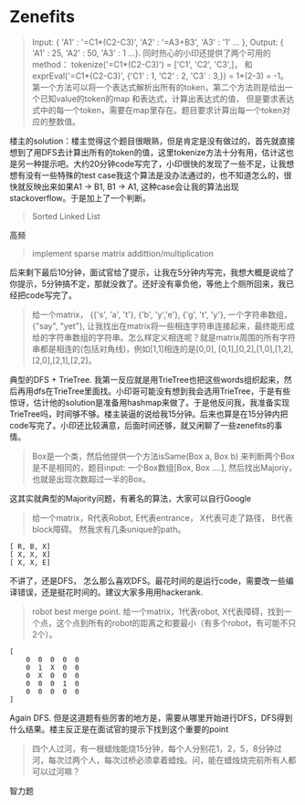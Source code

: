 # Zenefits

> Input: { 'A1' :  '=C1*(C2-C3)',  'A2' : '=A3+B3', 'A3' : '1' ... },  Output: { 'A1' : 25, 'A2' : 50, 'A3' : 1 ...}. 同时热心的小印还提供了两个可用的method： tokenize('=C1*(C2-C3)') = ['C1', 'C2', 'C3',]， 和 exprEval('=C1*(C2-C3)', {'C1' : 1, 'C2' : 2, 'C3' : 3,}) = 1*(2-3) = -1。 第一个方法可以将一个表达式解析出所有的token，第二个方法则是给出一个已知value的token的map 和表达式，计算出表达式的值， 但是要求表达式中的每一个token，需要在map里存在。题目要求计算出每一个token对应的整数值。

楼主的solution：楼主觉得这个题目很眼熟，但是肯定是没有做过的，首先就直接想到了用DFS去计算出所有的token的值，这里tokenize方法十分有用，估计这也是另一种提示吧。大约20分钟code写完了，小印很快的发现了一些不足，让我想想有没有一些特殊的test case我这个算法是没办法通过的，也不知道怎么的，很快就反映出来如果A1 -> B1, B1 -> A1, 这种case会让我的算法出现stackoverflow。于是加上了一个判断。

> Sorted Linked List

高频

> implement sparse matrix addittion/multiplication

后来剩下最后10分钟，面试官给了提示，让我在5分钟内写完，我想大概是说给了你提示，5分钟搞不定，那就没救了。还好没有辜负他，等他上个厕所回来，我已经把code写完了。

>  给一个matrix， {{'s', 'a', 't'}, {'b', 'y','e'}, {'g', 't', 'y'}, 一个字符串数组，{"say", "yet"}, 让我找出在matrix将一些相连字符串连接起来，最终能形成给的字符串数组的字符串。怎么样定义相连呢？就是matrix周围的所有字符串都是相连的(包括对角线)，例如[1,1]相连的是[0,0], [0,1],[0,2],[1,0],[1,2],[2,0],[2,1],[2,2]。

典型的DFS + TrieTree. 我第一反应就是用TrieTree也把这些words组织起来，然后再用dfs在TrieTree里面找。小印哥可能没有想到我会选用TrieTree，于是有些惊讶，估计他的solution是准备用hashmap来做了。于是他反问我，我准备实现TrieTree吗，时间够不够。楼主装逼的说给我15分钟。后来也算是在15分钟内把code写完了。小印还比较满意，后面时间还够，就又闲聊了一些zenefits的事情。

> Box是一个类，然后他提供一个方法isSame(Box a, Box b) 来判断两个Box是不是相同的，题目input: 一个Box数组[Box, Box ....], 然后找出Majoriy， 也就是出现次数超过一半的Box。

这其实就典型的Majority问题，有著名的算法，大家可以自行Google

> 给一个matrix，R代表Robot, E代表entrance， X代表可走了路径， B代表block障碍。 然我求有几条unique的path。

    [ R, B, X]
    [ X, X, X]
    [ X, X, E]

不讲了，还是DFS， 怎么那么喜欢DFS。最花时间的是运行code，需要改一些编译错误，还是挺花时间的。建议大家多用用hackerank.

> robot best merge point. 给一个matrix，1代表robot, X代表障碍，找到一个点，这个点到所有的robot的距离之和要最小（有多个robot，有可能不只2个）。

    [
        0  0  0  0  0
        0  1  X  0  0
        0  X  0  0  0
        0  0  0  1  0
        0  0  0  0  0
    ]

Again DFS. 但是这道题有些厉害的地方是，需要从哪里开始进行DFS，DFS得到什么结果。楼主反正是在面试官的提示下找到这个重要的point

> 四个人过河，有一根蜡烛能烧15分钟，每个人分别花1，2，5，8分钟过河，每次过两个人，每次过桥必须拿着蜡烛。问，能在蜡烛烧完前所有人都可以过河嘛？

智力题